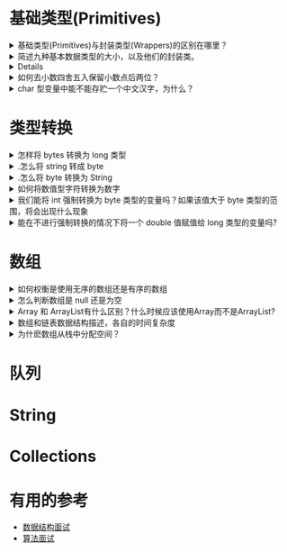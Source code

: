 
# 基础类型(Primitives)

<details>
<summary>基础类型(Primitives)与封装类型(Wrappers)的区别在哪里？</summary>

1 传递方式不同

封装类是引用类型。基本类型（原始数据类型）在传递参数时都是按值传递，而封装类型是按引用传递的(其实“引用也是按值传递的”，传递的是对象的地址)。由于包装类型都是final修饰的不可变量，因此没有提供改变它值的方法，增加了对“按引用传递”的理解难度。
int是基本类型，直接存放数值；Integer是类，产生对象时用一个引用指向这个对象。

2 封装类可以有方法和属性

封装类可以有方法和属性，利用这些方法和属性来处理数据，如Integer.parseInt(Strings)。基本数据类型都是final修饰的，不能继承扩展新的类、新的方法。

3 默认值不同

基本类型跟封装类型的默认值是不一样的。如int i,i的预设为0；Integer j，j的预设为null,因为封装类产生的是对象，对象默认值为null。

4 存储位置

基本类型在内存中是存储在栈中，引用类型的引用（值的地址）存储在栈中，而实际的对象（值）是存在堆中。
基本数据类型的好处就是速度快（不涉及到对象的构造和回收），封装类的目的主要是更好的处理数据之间的转换。JDK5.0开始可以自动封包了，基本数据类型可以自动封装成封装类。

* [基础类型(Primitives)与封装类型(Wrappers)的区别](https://blog.csdn.net/xzp_12345/article/details/79038251)

</details>

<details>
<summary>简述九种基本数据类型的大小，以及他们的封装类。</summary>
  

</details>


<details>w
延伸关于Integer和int的比较 ：

由于Integer变量实际上是对一个Integer对象的引用，所以两个通过new生成的Integer变量永远是不相等的（因为new生成的是两个对象，其内存地址不同）。

```java

Integer i = new Integer(100);
Integer j = new Integer(100);
System.out.print(i == j); //false

```

Integer变量和int变量比较时，只要两个变量的值是向等的，则结果为true（因为包装类Integer和基本数据类型int比较时，java会自动拆包装为int，然后进行比较，实际上就变为两个int变量的比较）

```java

Integer i = new Integer(100);
int j = 100；
System.out.print(i == j); //true

```

非new生成的Integer变量和new Integer()生成的变量比较时，结果为false。（因为非new生成的Integer变量指向的是java常量池中的对象，而new Integer()生成的变量指向堆中新建的对象，两者在内存中的地址不同）

```java
Integer i = new Integer(100);
Integer j = 100;
System.out.print(i == j); //false

```

对于两个非new生成的Integer对象，进行比较时，如果两个变量的值在区间-128到127之间，则比较结果为true，如果两个变量的值不在此区间，则比较结果为false

```java

Integer i = 100;
Integer j = 100;
System.out.print(i == j); //true
Integer i = 128;
Integer j = 128;
System.out.print(i == j); //false

```

对于第4条的原因：
java在编译Integer i = 100 ;时，会翻译成为Integer i = Integer.valueOf(100)；，而java API中对Integer类型的valueOf的定义如下：

```java

public static Integer valueOf(int i){
    assert IntegerCache.high >= 127;
    if (i >= IntegerCache.low && i <= IntegerCache.high){
        return IntegerCache.cache[i + (-IntegerCache.low)];
    }
    return new Integer(i);
}

```

java对于-128到127之间的数，会进行缓存，Integer i = 127时，会将127进行缓存，下次再写Integer j = 127时，就会直接从缓存中取，就不会new了。



parseInt()
parseInt()将把该字符之前的字符串转换成数字。parseInt()方法还有基模式，可以把二进制、八进制、十六进制或其他任何进制的字符串转换成整数。基是由parseInt()方法的第二个参数指定的，所以要解析十六进制的值，当然，对二进制、八进制，甚至十进制（默认模式），都可以这样调用parseInt()方法。
如果十进制数包含前导0，那么最好采用基数10，这样才不会意外地得到八进制的值。

```java

static int parseInt(String s)
static int parseInt(String s, int radix)

```

 * [int和Integer的区别](https://www.cnblogs.com/guodongdidi/p/6953217.html)
 
</details>


<details>
<summary>如何去小数四舍五入保留小数点后两位？</summary>

//使用银行家算法
BigDecimal i = d.multiply(r).setScale(2,RoundingMode.HALF_EVEN);

推荐使用BigDecimal ，并且采用setScale方法来设置精确度，同时使用RoundingMode.HALF_UP表示使用最近数字舍入法则来近似计算。在这里我们可以看出BigDecimal和四舍五入是绝妙的搭配。

* [java的四舍五入](https://www.cnblogs.com/chenssy/p/3366632.html)

</details>

<details>
<summary>char 型变量中能不能存贮一个中文汉字，为什么？</summary>

char型变量是用来存储Unicode编码的字符的，unicode编码字符集中包含了汉字，所以char型变量中当然可以存储汉字啦。不过，如果某个特殊的汉字没有被包含在unicode编码字符集中，那么，这个char型变量中就不能存储这个特殊汉字。

补充说明：unicode编码占用两个字节，所以，char类型的变量也是占用两个字节。

</details>


# 类型转换

<details>
<summary>怎样将 bytes 转换为 long 类型</summary>

```java
  
  public static long bytes2long(byte[] b) {
    long temp = 0;
    long res = 0;
    for (int i=0;i<8;i++) {
        res <<= 8;
        temp = b[i] & 0xff;
        res |= temp;
    }
    return res;
}

```

</details>

<details>
<summary>.怎么将 string 转成 byte</summary>

```java

string s = "Hello!!";
byte[] b = new byte[1024*1024];
b = System.Text.Encoding.ASCII.GetBytes(s);
//当string含有中文字符时用 System.Text.Encoding.UTF8.GetBytes(s);
sock.Send(b);

```
</details>

<details>
<summary>.怎么将 byte 转换为 String</summary>

```java

byte[] b1 = new byte[1024*1024*2];
sock.Receive(b1);
string s1 = System.Text.Encoding.ASCII.GetString(b1);

```

// System.Text.Encoding.UTF8.GetString(b1);



注意： 在把byte数组转换成string的时候，由于byte数组有2M的字节，所以转换后得到的字符串s1也会填充到2M的字符（用\0来填充）
所以，为了避免这个问题，可以使用Receive返回的字节数来确定接收到byte的长度

```java

int length = sock.Receive(b1);
string s1 = System.Text.Encoding.ASCII.GetString(b1, 0, length);
//这样，s1就为byte实际的值

```

</details>

<details>
<summary>如何将数值型字符转换为数字</summary>

**string和int之间的转换**

string转换成int : Integer.valueOf("12")

int转换成string : String.valueOf(12)

**char转int之间的转换**

首先将char转换成string

String str=String.valueOf('2')

Integer.valueof(str) 或者Integer.PaseInt(str)

Integer.valueof返回的是Integer对象，Integer.paseInt返回的是int

</details>

<details>
<summary>我们能将 int 强制转换为 byte 类型的变量吗？如果该值大于 byte 类型的范围，将会出现什么现象</summary>
  
**1. Byte转int**

```java

public static int bytes2int(byte[] bytes) {
        int num = bytes[0] & 0xFF;
        num |= ((bytes[1] << 8) & 0xFF00);
        num |= ((bytes[2] << 16) & 0xFF0000);
        num |= ((bytes[3] << 24) & 0xFF000000);
        return num;
}

```

**2. int转 byte**

```java

public static byte[] int2bytes(int i) {
        byte[] b = new byte[4];
        b[0] = (byte) (0xff&i);
        b[1] = (byte) ((0xff00&i) >> 8);
        b[2] = (byte) ((0xff0000&i) >> 16);
        b[3] = (byte) ((0xff000000&i) >> 24);
        return b;
}

```
  
</details>

<details>
<summary>能在不进行强制转换的情况下将一个 double 值赋值给 long 类型的变量吗?</summary>
  
```java

  public static void main(String[] args) {
    double d = 88.88;
    long l = Math.round(d);
    System.out.println(l);

    long ll = 100L;
    double dd = (double) ll;
    System.out.println(dd);
}

```

</details>


# 数组

<details>
<summary>如何权衡是使用无序的数组还是有序的数组</summary>

在数据偏向查找操作的时候用有序数组快一些，在数据偏向插入的时候，无序数组好一些。删除操作效率一样。
  
</details>  


<details>
  
<summary>怎么判断数组是 null 还是为空</summary>

（无论使用哪种类型的数组，数组标识符其实只是一个引用，指向在堆中创建的一个真实对象 Int[] A =new int[10];new 一下就是实例化了，开辟了内存空间，基本数据类型的元素会被赋初始值，数组建立后长度不能改变，但是还是可以重新赋值）

有如下两个变量定义：

1 int[] zero = new int[0];

2 int[] nil = null;

这两种定义有什么区别呢？

zero是一个长度为0的数组，我们称之为“空数组”，空数组也是一个对象，只是包含元素个数为0。nil是一个数组类型的空引用。
  
</details>  

<details>
<summary>Array 和 ArrayList有什么区别？什么时候应该使用Array而不是ArrayList?</summary>

1）精辟阐述：

可以将 ArrayList想象成一种“会自动扩增容量的Array”。

2）Array（[]）：最高效；但是其容量固定且无法动态改变；

ArrayList： 容量可动态增长；但牺牲效率；

3）建议：
基于效率和类型检验，应尽可能使用Array，无法确定数组大小时才使用ArrayList！

不过当你试着解决更一般化的问题时，Array的功能就可能过于受限。

4）Java中一切皆对象，Array也是对象。不论你所使用得Array型别为何，Array名称本身实际上是个reference，指向heap之内得某个实际对象。这个对象可经
由“Array初始化语法”被自动产生，也可以以new表达式手动产生。

5）Array可做为函数返回值，因为它本身是对象的reference；

6）对象数组与基本类型数组在运用上几乎一模一样，唯一差别在于，前者持有得是reference，后者直接持有基本型别之值；

例如：

```java
string [] staff=new string[100];
int [] num=new int[10];

```

7）容器所持有的其实是一个reference指向Object，进而才能存储任意型别。当然这不包括基本型别，因为基本型别并不继承自任何classes。

8）面对Array，我们可以直接持有基本型别数值的Array（例如：int [] num;),也可以持有reference（指向对象）的Array；但是容器类仅能持有reference（指向对象），若要将基本型别置于容器内，需要使用wrapper类。但是wrapper类使用起来可能不很容易上手，此外，primitives Array的效率比起“容纳基本型别之外覆类（的reference）”的容器好太多了。

当然，如果你的操作对象是基本型别，而且需要在空间不足时自动扩增容量，Array便不适合，此时就得使用外覆类的容器了。

9）某些情况下，容器类即使没有转型至原来的型别，仍然可以运作无误。有一种情况尤其特别：编译器对String class提供了一些额外的支持，使它可以平滑运作。

10）对数组的一些基本操作，像排序、搜索与比较等是很常见的。因此在Java中提供了Arrays类协助这几个操作

sort(),binarySearch(),equals(),fill(),asList().

不过Arrays类没有提供删除方法，而ArrayList中有remove()方法，不知道是否是不需要在Array中做删除等操作的原因（因为此时应该使用链表）。

11）ArrayList的使用也很简单：产生ArrayList，利用add()将对象置入，利用get(i）配合索引值将它们取出。这一切就和Array的使用方式完全相同，只不过少了[]而已。

换一种简单说法：

1）效率：

数组扩容是对ArrayList效率影响比较大的一个因素。

每当执行Add、AddRange、Insert、InsertRange等添加元素的方法，都会检查内部数组的容量是否不够了，如果是，它就会以当前容量的两倍来重新构建一个数组，将旧元素Copy到新数组中，然后丢弃旧数组，在这个临界点的扩容操作，应该来说是比较影响效率的。

ArrayList是Array的复杂版本

ArrayList内部封装了一个Object类型的数组，从一般的意义来说，它和数组没有本质的差别，甚至于ArrayList的许多方法，如Index、IndexOf、Contains、Sort等都是在内部数组的基础上直接调用Array的对应方法。

2）类型识别：

ArrayList存入对象时，抛弃类型信息，所有对象屏蔽为Object，编译时不检查类型，但是运行时会报错。但是现在有jdk1.5后引入泛型来进行编译检查类型，如错存入了不同类型会直接报错。

ArrayList与数组的区别主要就是由于动态增容的效率问题了

3）ArrayList可以存任何Object，如String等。
  
</details>  

<details>
<summary>数组和链表数据结构描述，各自的时间复杂度</summary>
  
 数组是将元素在内存中连续存放，由于每个元素占用内存相同，可以通过下标迅速访问数组中任何元素。但是如果要在数组中增加一个元素，需要移动大量元素，在内存中空出一个元素的空间，然后将要增加的元素放在其中。同样的道理，如果想删除一个元素，同样需要移动大量元素去填掉被移动的元素。如果应用需要快速访问数据，很少插入和删除元素，就应该用数组。
 
链表中的元素在内存中不是顺序存储的，而是通过存在元素中的指针联系到一起，每个结点包括两个部分：一个是存储 数据元素的数据域，另一个是存储下一个结点地址的 指针。 如果要访问链表中一个元素，需要从第一个元素开始，一直找到需要的元素位置。但是增加和删除一个元素对于链表数据结构就非常简单了，只要修改元素中的指针就可以了。如果应用需要经常插入和删除元素你就需要用链表。


内存存储区别

数组从栈中分配空间, 对于程序员方便快速,但自由度小。链表从堆中分配空间, 自由度大但申请管理比较麻烦.　

逻辑结构区别

数组必须事先定义固定的长度（元素个数），不能适应数据动态地增减的情况。当数据增加时，可能超出原先定义的元素个数；当数据减少时，造成内存浪费。　

链表动态地进行存储分配，可以适应数据动态地增减的情况，且可以方便地插入、删除数据项。（数组中插入、删除数据项时，需要移动其它数据项）　

总结
1、存取方式上，数组可以顺序存取或者随机存取，而链表只能顺序存取；　

2、存储位置上，数组逻辑上相邻的元素在物理存储位置上也相邻，而链表不一定；　

3、存储空间上，链表由于带有指针域，存储密度不如数组大；　

4、按序号查找时，数组可以随机访问，时间复杂度为O(1)，而链表不支持随机访问，平均需要O(n)；　

5、按值查找时，若数组无序，数组和链表时间复杂度均为O(1)，但是当数组有序时，可以采用折半查找将时间复杂度降为O(logn)；　

6、插入和删除时，数组平均需要移动n/2个元素，而链表只需修改指针即可；　

7、空间分配方面：

数组在静态存储分配情形下，存储元素数量受限制，动态存储分配情形下，虽然存储空间可以扩充，但需要移动大量元素，导致操作效率降低，而且如果内存中没有更大块连续存储空间将导致分配失败；

链表存储的节点空间只在需要的时候申请分配，只要内存中有空间就可以分配，操作比较灵活高效；

数组有没有length()这个方法? String有没有length()这个方法 
  
</details>    

<details>
<summary>为什麽数组从栈中分配空间？</summary>

* [数组是分配在栈中的](https://blog.csdn.net/qq_35779815/article/details/82882641)

</details>   

# 队列

# String

# Collections

# 有用的参考

* [数据结构面试](https://github.com/stevenli91748/Data-Structure-and-Algorithmic/blob/master/Data%20Structure/interview.md)
* [算法面试](https://github.com/stevenli91748/Data-Structure-and-Algorithmic/blob/master/Algorithmic/interview.md)
